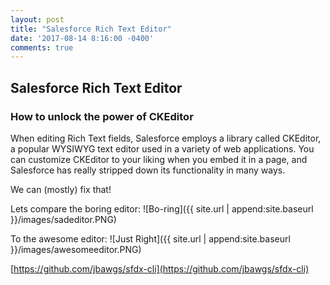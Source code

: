 ```yaml
---
layout: post
title: "Salesforce Rich Text Editor"
date: '2017-08-14 8:16:00 -0400'
comments: true
---
```

## Salesforce Rich Text Editor
### How to unlock the power of CKEditor

When editing Rich Text fields, Salesforce employs a library called CKEditor, a popular WYSIWYG text editor used in a variety of web applications. You can customize CKEditor to your liking when you embed it in a page, and Salesforce has really stripped down its functionality in many ways.

We can (mostly) fix that!

Lets compare the boring editor:
![Bo-ring]({{ site.url | append:site.baseurl }}/images/sadeditor.PNG)

To the awesome editor:
![Just Right]({{ site.url | append:site.baseurl }}/images/awesomeeditor.PNG)

[https://github.com/jbawgs/sfdx-cli](https://github.com/jbawgs/sfdx-cli)

<!--more-->